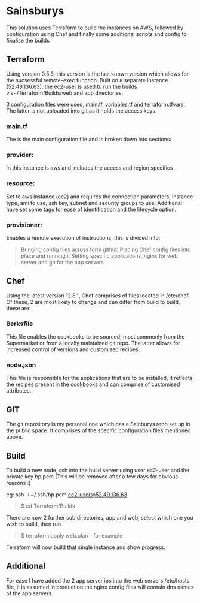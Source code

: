 # Sainsburys

This solution uses Terraform to build the instances on AWS, followed by configuration using Chef and
finally some additional scripts and config to finalise the builds

## Terraform
Using version 0.5.3, this version is the last known version which allows for the sucsessful remote-exec function.
Built on a separate instance (52.49.136.63), the ec2-user is used to run the builds vis~/Terraform/Builds/web and app directories.

3 configuration files were used, main.tf, variables.tf and terraform.tfvars. The latter is not uploaded into git as it holds the access keys.

### main.tf
The is the main configuration file and is broken down into sections:
### provider:
In this instance is aws and includes the access and region specifics
### resource:
Set to aws instance (ec2) and requires the connection parameters, instance type, ami to use, ssh key, subnet and
 security groups to use. Additional I have set some tags for ease of identification and the lifecycle option.
### provisioner:
Enables a remote execution of instructions, this is divided into:
>Bringing config files across form github
>Placing Chef config files into place and running it
>Setting specific applications, nginx for web server and go for the app servers

## Chef
Using the latest version 12.8.1, Chef comprises of files located in /etc/chef. Of these, 2 are most likely to change and can differ from build to build, these are:
### Berksfile
This file enables the cookbooks to be sourced, most commonly from the Supermarket or from a locally maintained
git repo. The latter allows for increased control of versions and customised recipes.
### node.json
This file is responsible for the applications that are to be installed, it reflects the recipes present in
the cookbooks and can comprise of customised attributes.
              
## GIT
The git repository is my personal one which has a Sainburys repo set up in the public space.
It comprises of the specific configuration files mentioned above.

## Build
To build a new node, ssh into the build server using user ec2-user and the private key bp.pem (This will be removed after a few days for obvious reasons :)

eg: ssh -i ~/.ssh/bp.pem ec2-user@52.49.136.63
  
>$ cd Terraform/Builds

There are now 2 further sub directories, app and web, select which one you wish to build, then run

>$ terraform apply web.plan      - for example

Terraform will now build that single instance and show progress.
  
## Additional
For ease I have added the 2 app server ips into the web servers /etc/hosts file, it is assumed in production the nginx config
files will contain dns names of the app servers.
  

